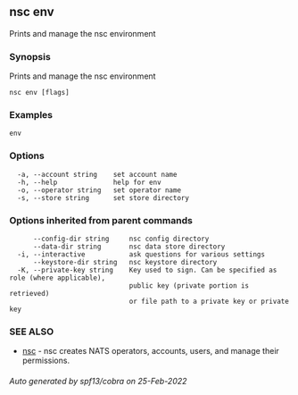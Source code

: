 ## nsc env

Prints and manage the nsc environment

### Synopsis

Prints and manage the nsc environment

```
nsc env [flags]
```

### Examples

```
env
```

### Options

```
  -a, --account string    set account name
  -h, --help              help for env
  -o, --operator string   set operator name
  -s, --store string      set store directory
```

### Options inherited from parent commands

```
      --config-dir string     nsc config directory
      --data-dir string       nsc data store directory
  -i, --interactive           ask questions for various settings
      --keystore-dir string   nsc keystore directory
  -K, --private-key string    Key used to sign. Can be specified as role (where applicable),
                              public key (private portion is retrieved)
                              or file path to a private key or private key 
```

### SEE ALSO

* [nsc](nsc.md)	 - nsc creates NATS operators, accounts, users, and manage their permissions.

###### Auto generated by spf13/cobra on 25-Feb-2022
